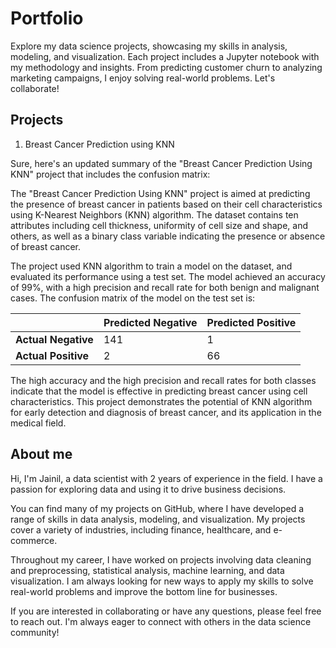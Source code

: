 # Portfolio
Explore my data science projects, showcasing my skills in analysis, modeling, and visualization. Each project includes a Jupyter notebook with my methodology and insights. From predicting customer churn to analyzing marketing campaigns, I enjoy solving real-world problems. Let's collaborate!


## Projects

1. Breast Cancer Prediction using KNN

Sure, here's an updated summary of the "Breast Cancer Prediction Using KNN" project that includes the confusion matrix:

The "Breast Cancer Prediction Using KNN" project is aimed at predicting the presence of breast cancer in patients based on their cell characteristics using K-Nearest Neighbors (KNN) algorithm. The dataset contains ten attributes including cell thickness, uniformity of cell size and shape, and others, as well as a binary class variable indicating the presence or absence of breast cancer.

The project used KNN algorithm to train a model on the dataset, and evaluated its performance using a test set. The model achieved an accuracy of 99%, with a high precision and recall rate for both benign and malignant cases. The confusion matrix of the model on the test set is:

|   | Predicted Negative | Predicted Positive |
|---|---|---|
| **Actual Negative** | 141 | 1 |
| **Actual Positive** | 2 | 66 |

The high accuracy and the high precision and recall rates for both classes indicate that the model is effective in predicting breast cancer using cell characteristics. This project demonstrates the potential of KNN algorithm for early detection and diagnosis of breast cancer, and its application in the medical field.


## About me 

Hi, I'm Jainil, a data scientist with 2 years of experience in the field. I have a passion for exploring data and using it to drive business decisions.

You can find many of my projects on GitHub, where I have developed a range of skills in data analysis, modeling, and visualization. My projects cover a variety of industries, including finance, healthcare, and e-commerce.

Throughout my career, I have worked on projects involving data cleaning and preprocessing, statistical analysis, machine learning, and data visualization. I am always looking for new ways to apply my skills to solve real-world problems and improve the bottom line for businesses.

If you are interested in collaborating or have any questions, please feel free to reach out. I'm always eager to connect with others in the data science community!




